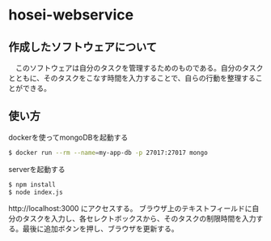 # hosei-webservice
## 作成したソフトウェアについて

　このソフトウェアは自分のタスクを管理するためのものである。自分のタスクとともに、そのタスクをこなす時間を入力することで、自らの行動を整理することができる。

## 使い方

dockerを使ってmongoDBを起動する

```bash
$ docker run --rm --name=my-app-db -p 27017:27017 mongo
```

serverを起動する

```bash
$ npm install
$ node index.js
```
http://localhost:3000 にアクセスする。
ブラウザ上のテキストフィールドに自分のタスクを入力し、各セレクトボックスから、そのタスクの制限時間を入力する。最後に追加ボタンを押し、ブラウザを更新する。


